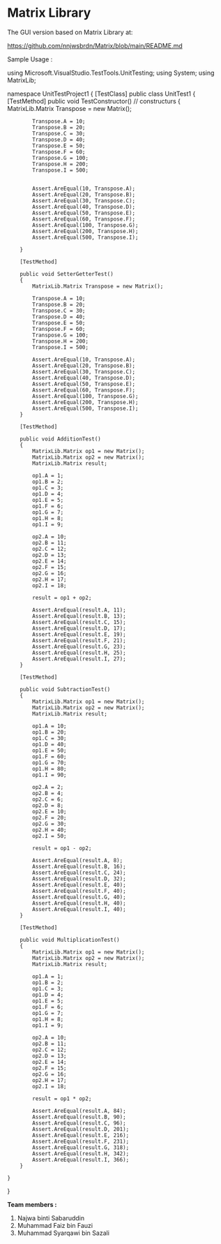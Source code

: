 # Matrix Library
The GUI version based on Matrix Library at:

https://github.com/nnjwsbrdn/Matrix/blob/main/README.md

Sample Usage :

using Microsoft.VisualStudio.TestTools.UnitTesting;
using System;
using MatrixLib;

namespace UnitTestProject1
{
    [TestClass]
    public class UnitTest1
    {
        [TestMethod]
        public void TestConstructor() // constructurs
        {
            MatrixLib.Matrix Transpose = new Matrix();

            Transpose.A = 10;
            Transpose.B = 20;
            Transpose.C = 30;
            Transpose.D = 40;
            Transpose.E = 50;
            Transpose.F = 60;
            Transpose.G = 100;
            Transpose.H = 200;
            Transpose.I = 500;


            Assert.AreEqual(10, Transpose.A);
            Assert.AreEqual(20, Transpose.B);
            Assert.AreEqual(30, Transpose.C);
            Assert.AreEqual(40, Transpose.D);
            Assert.AreEqual(50, Transpose.E);
            Assert.AreEqual(60, Transpose.F);
            Assert.AreEqual(100, Transpose.G);
            Assert.AreEqual(200, Transpose.H);
            Assert.AreEqual(500, Transpose.I);

        }

        [TestMethod]

        public void SetterGetterTest()
        {
            MatrixLib.Matrix Transpose = new Matrix();

            Transpose.A = 10;
            Transpose.B = 20;
            Transpose.C = 30;
            Transpose.D = 40;
            Transpose.E = 50;
            Transpose.F = 60;
            Transpose.G = 100;
            Transpose.H = 200;
            Transpose.I = 500;

            Assert.AreEqual(10, Transpose.A);
            Assert.AreEqual(20, Transpose.B);
            Assert.AreEqual(30, Transpose.C);
            Assert.AreEqual(40, Transpose.D);
            Assert.AreEqual(50, Transpose.E);
            Assert.AreEqual(60, Transpose.F);
            Assert.AreEqual(100, Transpose.G);
            Assert.AreEqual(200, Transpose.H);
            Assert.AreEqual(500, Transpose.I);
        }

        [TestMethod]

        public void AdditionTest()
        {
            MatrixLib.Matrix op1 = new Matrix();
            MatrixLib.Matrix op2 = new Matrix();
            MatrixLib.Matrix result;

            op1.A = 1;
            op1.B = 2;
            op1.C = 3;
            op1.D = 4;
            op1.E = 5;
            op1.F = 6;
            op1.G = 7;
            op1.H = 8;
            op1.I = 9;

            op2.A = 10;
            op2.B = 11;
            op2.C = 12;
            op2.D = 13;
            op2.E = 14;
            op2.F = 15;
            op2.G = 16;
            op2.H = 17;
            op2.I = 18;

            result = op1 + op2;

            Assert.AreEqual(result.A, 11);
            Assert.AreEqual(result.B, 13);
            Assert.AreEqual(result.C, 15);
            Assert.AreEqual(result.D, 17);
            Assert.AreEqual(result.E, 19);
            Assert.AreEqual(result.F, 21);
            Assert.AreEqual(result.G, 23);
            Assert.AreEqual(result.H, 25);
            Assert.AreEqual(result.I, 27);
        }

        [TestMethod]

        public void SubtractionTest()
        {
            MatrixLib.Matrix op1 = new Matrix();
            MatrixLib.Matrix op2 = new Matrix();
            MatrixLib.Matrix result;

            op1.A = 10;
            op1.B = 20;
            op1.C = 30;
            op1.D = 40;
            op1.E = 50;
            op1.F = 60;
            op1.G = 70;
            op1.H = 80;
            op1.I = 90;

            op2.A = 2;
            op2.B = 4;
            op2.C = 6;
            op2.D = 8;
            op2.E = 10;
            op2.F = 20;
            op2.G = 30;
            op2.H = 40;
            op2.I = 50;

            result = op1 - op2;

            Assert.AreEqual(result.A, 8);
            Assert.AreEqual(result.B, 16);
            Assert.AreEqual(result.C, 24);
            Assert.AreEqual(result.D, 32);
            Assert.AreEqual(result.E, 40);
            Assert.AreEqual(result.F, 40);
            Assert.AreEqual(result.G, 40);
            Assert.AreEqual(result.H, 40);
            Assert.AreEqual(result.I, 40);
        }

        [TestMethod]

        public void MultiplicationTest()
        {
            MatrixLib.Matrix op1 = new Matrix();
            MatrixLib.Matrix op2 = new Matrix();
            MatrixLib.Matrix result;

            op1.A = 1;
            op1.B = 2;
            op1.C = 3;
            op1.D = 4;
            op1.E = 5;
            op1.F = 6;
            op1.G = 7;
            op1.H = 8;
            op1.I = 9;

            op2.A = 10;
            op2.B = 11;
            op2.C = 12;
            op2.D = 13;
            op2.E = 14;
            op2.F = 15;
            op2.G = 16;
            op2.H = 17;
            op2.I = 18;

            result = op1 * op2;

            Assert.AreEqual(result.A, 84);
            Assert.AreEqual(result.B, 90);
            Assert.AreEqual(result.C, 96);
            Assert.AreEqual(result.D, 201);
            Assert.AreEqual(result.E, 216);
            Assert.AreEqual(result.F, 231);
            Assert.AreEqual(result.G, 318);
            Assert.AreEqual(result.H, 342);
            Assert.AreEqual(result.I, 366);
        }

    }
}

__Team members :__

1) Najwa binti Sabaruddin
2) Muhammad Faiz bin Fauzi
3) Muhammad Syarqawi bin Sazali
